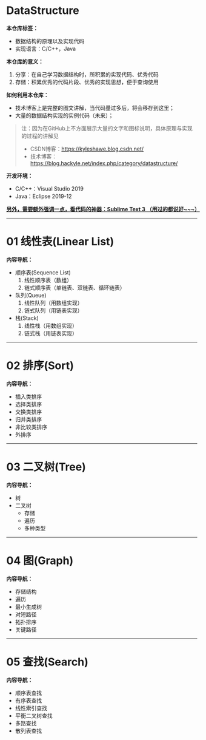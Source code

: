 # DataStructure
**本仓库标签：**

- 数据结构的原理以及实现代码
- 实现语言：C/C++，Java



**本仓库的意义：**

1. 分享：在自己学习数据结构时，所积累的实现代码、优秀代码
2. 存储：积累优秀的代码片段、优秀的实现思想，便于查询使用



**如何利用本仓库：**

- 技术博客上是完整的图文讲解，当代码量过多后，将会移存到这里；
- 大量的数据结构实现的实例代码（未来）；



> 注：因为在GitHub上不方面展示大量的文字和图标说明，具体原理与实现的过程的讲解见
>
> - CSDN博客：https://kyleshawe.blog.csdn.net/
> - 技术博客：https://blog.hackyle.net/index.php/category/datastructure/



**开发环境：**

- C/C++：Visual Studio 2019
- Java：Eclipse 2019-12



**<u>另外，需要额外强调一点，看代码的神器：Sublime Text 3 （用过的都说好~~~）</u>**



---

# 01 线性表(Linear List)

**内容导航：**

- 顺序表(Sequence List)
  1. 线性顺序表（数组）
  2. 链式顺序表（单链表、双链表、循环链表）
- 队列(Queue)
  1. 线性队列（用数组实现）
  2. 链式队列（用链表实现）
- 栈(Stack)
  1. 线性栈（用数组实现）
  2. 链式栈（用链表实现）







---

# 02 排序(Sort)

**内容导航：**

- 插入类排序
- 选择类排序
- 交换类排序
- 归并类排序
- 非比较类排序
- 外排序





---


# 03 二叉树(Tree)

**内容导航：**

- 树
- 二叉树
  - 存储
  - 遍历
  - 多种类型





---

# 04 图(Graph)

**内容导航：**

- 存储结构
- 遍历
- 最小生成树
- 对短路径
- 拓扑排序
- 关键路径



---

# 05 查找(Search)

**内容导航：**

- 顺序表查找
- 有序表查找
- 线性索引查找
- 平衡二叉树查找
- 多路查找
- 散列表查找











